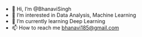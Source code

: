 - 👋 Hi, I’m @BhanaviSingh
- 👀 I’m interested in Data Analysis, Machine Learning
- 🌱 I’m currently learning Deep Learning
- 📫 How to reach me bhanavi185@gmail.com

<!---
BhanaviSingh/BhanaviSingh is a ✨ special ✨ repository because its `README.md` (this file) appears on your GitHub profile.
You can click the Preview link to take a look at your changes.
--->
